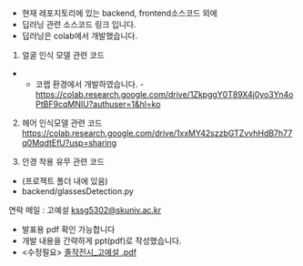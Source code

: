 ### 
 + 현재 레포지토리에 있는 backend, frontend소스코드 외에
 + 딥러닝 관련 소스코드 링크 입니다.
 + 딥러닝은 colab에서 개발했습니다.


1. 얼굴 인식 모델 관련 코드
- * 코랩 환경에서 개발하였습니다. -
 https://colab.research.google.com/drive/1ZkpggY0T89X4j0yo3Yn4oPtBF9cqMNIU?authuser=1&hl=ko

2. 헤어 인식모델 관련 코드 
https://colab.research.google.com/drive/1xxMY42szzbGTZvvhHdB7h77q0MqdtEfU?usp=sharing

3. 안경 착용 유무 관련 코드
- (프로젝트 폴더 내에 있음)
- backend/glassesDetection.py 


연락 메일 : 고예설 
kssg5302@skuniv.ac.kr


- 발표용 pdf 확인 가능합니다
- 개발 내용을 간략하게 ppt(pdf)로 작성했습니다.
- <수정필요> 
[졸작전시_고예설 .pdf](https://github.com/YeSeolKo/capstone/files/11483692/_.pdf)








